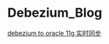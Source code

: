 # Debezium_Blog

[debezium to oracle 11g 实时同步](https://blog.csdn.net/weixin_40898246/article/details/120880414)